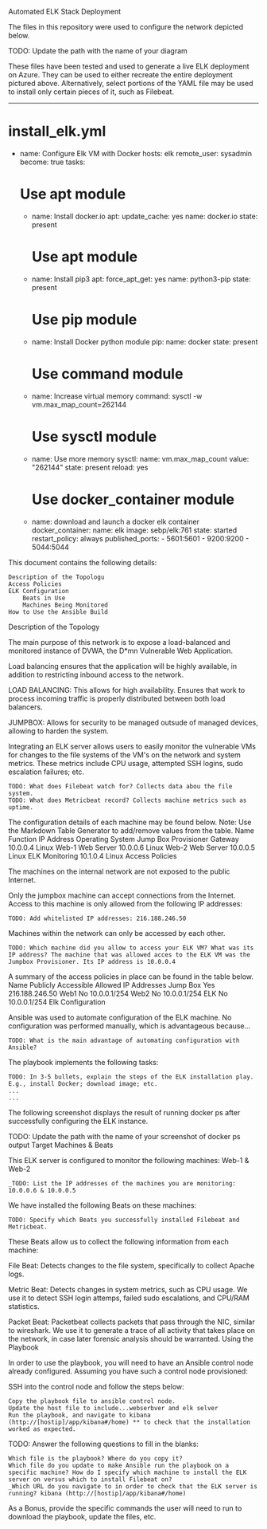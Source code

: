 Automated ELK Stack Deployment

The files in this repository were used to configure the network depicted below.

TODO: Update the path with the name of your diagram

These files have been tested and used to generate a live ELK deployment on Azure. They can be used to either recreate the entire deployment pictured above. Alternatively, select portions of the YAML file may be used to install only certain pieces of it, such as Filebeat.

---
# install_elk.yml
- name: Configure Elk VM with Docker
  hosts: elk
  remote_user: sysadmin
  become: true
  tasks:
    # Use apt module
    - name: Install docker.io
      apt:
        update_cache: yes
        name: docker.io
        state: present

      # Use apt module
    - name: Install pip3
      apt:
        force_apt_get: yes
        name: python3-pip
        state: present

      # Use pip module
    - name: Install Docker python module
      pip:
        name: docker
        state: present

      # Use command module
    - name: Increase virtual memory
      command: sysctl -w vm.max_map_count=262144

      # Use sysctl module
    - name: Use more memory
      sysctl:
        name: vm.max_map_count
        value: "262144"
        state: present
        reload: yes
        
      # Use docker_container module
    - name: download and launch a docker elk container
      docker_container:
        name: elk
        image: sebp/elk:761
        state: started
        restart_policy: always
        published_ports:
          - 5601:5601
          - 9200:9200
          - 5044:5044
          

This document contains the following details:

    Description of the Topologu
    Access Policies
    ELK Configuration
        Beats in Use
        Machines Being Monitored
    How to Use the Ansible Build

Description of the Topology

The main purpose of this network is to expose a load-balanced and monitored instance of DVWA, the D*mn Vulnerable Web Application.

Load balancing ensures that the application will be highly available, in addition to restricting inbound access to the network.

LOAD BALANCING: This allows for high availability. Ensures that work to process incoming traffic is properly distributed between both load balancers.

JUMPBOX: Allows for security to be managed outsude of managed devices, allowing to harden the system.

Integrating an ELK server allows users to easily monitor the vulnerable VMs for changes to the file systems of the VM's on the network and system metrics. These metrics include CPU usage, attempted SSH logins, sudo escalation failures; etc.

    TODO: What does Filebeat watch for? Collects data abou the file system.
    TODO: What does Metricbeat record? Collects machine metrics such as uptime.

The configuration details of each machine may be found below. Note: Use the Markdown Table Generator to add/remove values from the table.
Name 	Function 	IP Address 	Operating System
Jump Box Provisioner 	Gateway 	10.0.0.4 	Linux
Web-1 	Web Server 	10.0.0.6 	Linux
Web-2 	Web Server 	10.0.0.5 	Linux
ELK 	Monitoring 	10.1.0.4 	Linux
Access Policies

The machines on the internal network are not exposed to the public Internet.

Only the jumpbox machine can accept connections from the Internet. Access to this machine is only allowed from the following IP addresses:

    TODO: Add whitelisted IP addresses: 216.188.246.50

Machines within the network can only be accessed by each other.

    TODO: Which machine did you allow to access your ELK VM? What was its IP address? The machine that was allowed acces to the ELK VM was the Jumpbox Provisioner. Its IP address is 10.0.0.4

A summary of the access policies in place can be found in the table below.
Name 	Publicly Accessible 	Allowed IP Addresses
Jump Box 	Yes 	216.188.246.50
Web1 	No 	10.0.0.1/254
Web2 	No 	10.0.0.1/254
ELK 	No 	10.0.0.1/254
Elk Configuration

Ansible was used to automate configuration of the ELK machine. No configuration was performed manually, which is advantageous because...

    TODO: What is the main advantage of automating configuration with Ansible?

The playbook implements the following tasks:

    TODO: In 3-5 bullets, explain the steps of the ELK installation play. E.g., install Docker; download image; etc.
    ...
    ...

The following screenshot displays the result of running docker ps after successfully configuring the ELK instance.

TODO: Update the path with the name of your screenshot of docker ps output
Target Machines & Beats

This ELK server is configured to monitor the following machines: Web-1 & Web-2

    _TODO: List the IP addresses of the machines you are monitoring: 10.0.0.6 & 10.0.0.5

We have installed the following Beats on these machines:

    TODO: Specify which Beats you successfully installed Filebeat and Metricbeat.

These Beats allow us to collect the following information from each machine:

File Beat: Detects changes to the file system, specifically to collect Apache logs.

Metric Beat: Detects changes in system metrics, such as CPU usage. We use it to detect SSH login attemps, failed sudo escalations, and CPU/RAM statistics.

Packet Beat: Packetbeat collects packets that pass through the NIC, similar to wireshark. We use it to generate a trace of all activity that takes place on the network, in case later forensic analysis should be warranted.
Using the Playbook

In order to use the playbook, you will need to have an Ansible control node already configured. Assuming you have such a control node provisioned:

SSH into the control node and follow the steps below:

    Copy the playbook file to ansible control node.
    Update the host file to include...webserbver and elk selver
    Run the playbook, and navigate to kibana (http://[hostip]/app/kibana#/home) ** to check that the installation worked as expected.

TODO: Answer the following questions to fill in the blanks:

    Which file is the playbook? Where do you copy it?
    Which file do you update to make Ansible run the playbook on a specific machine? How do I specify which machine to install the ELK server on versus which to install Filebeat on?
    _Which URL do you navigate to in order to check that the ELK server is running? kibana (http://[hostip]/app/kibana#/home)

As a Bonus, provide the specific commands the user will need to run to download the playbook, update the files, etc.
